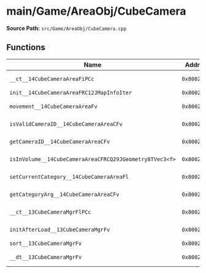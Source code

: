 # main/Game/AreaObj/CubeCamera

**Source Path:** `src/Game/AreaObj/CubeCamera.cpp`

## Functions

| Name | Address | Match % |
|------|---------|---------|
| `__ct__14CubeCameraAreaFiPCc` | `0x80021DB4` | :white_check_mark: (100.0%) |
| `init__14CubeCameraAreaFRC12JMapInfoIter` | `0x80021DFC` | :x: (0.0%) |
| `movement__14CubeCameraAreaFv` | `0x80021F78` | :white_check_mark: (100.0%) |
| `isValidCameraID__14CubeCameraAreaCFv` | `0x80022028` | :white_check_mark: (100.0%) |
| `getCameraID__14CubeCameraAreaCFv` | `0x80022038` | :white_check_mark: (100.0%) |
| `isInVolume__14CubeCameraAreaCFRCQ29JGeometry8TVec3<f>` | `0x80022044` | :white_check_mark: (100.0%) |
| `setCurrentCategory__14CubeCameraAreaFl` | `0x80022090` | :white_check_mark: (100.0%) |
| `getCategoryArg__14CubeCameraAreaCFv` | `0x800220A0` | :white_check_mark: (100.0%) |
| `__ct__13CubeCameraMgrFlPCc` | `0x800220A8` | :white_check_mark: (100.0%) |
| `initAfterLoad__13CubeCameraMgrFv` | `0x800220EC` | :white_check_mark: (100.0%) |
| `sort__13CubeCameraMgrFv` | `0x800220F0` | :x: (0.0%) |
| `__dt__13CubeCameraMgrFv` | `0x8002219C` | :white_check_mark: (100.0%) |